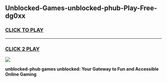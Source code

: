 
## Unblocked-Games-unblocked-phub-Play-Free-dg0xx
<h3>
<a href="https://premium76.site?title=unblocked-phub&ref=12A">CLICK TO PLAY</a></h3>
<hr>

<h3>
<a href="https://premium76.site?title=unblocked-phub&ref=12A">CLICK 2 PLAY</a>
  
</h3>

<a href="https://premium76.site?title=unblocked-phub&ref=12A"><img src="https://clearcache.store/games.png"></a>


**unblocked-phub games unblocked: Your Gateway to Fun and Accessible Online Gaming**

